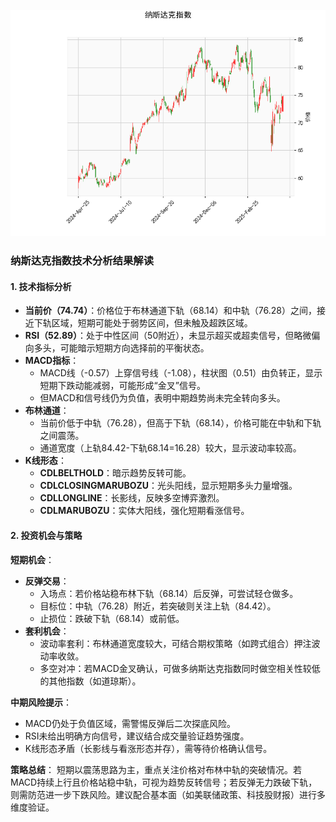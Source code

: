 ![图](NDAQ.png)



### 纳斯达克指数技术分析结果解读

#### 1. 技术指标分析
- **当前价（74.74）**：价格位于布林通道下轨（68.14）和中轨（76.28）之间，接近下轨区域，短期可能处于弱势区间，但未触及超跌区域。
- **RSI（52.89）**：处于中性区间（50附近），未显示超买或超卖信号，但略微偏向多头，可能暗示短期方向选择前的平衡状态。
- **MACD指标**：
  - MACD线（-0.57）上穿信号线（-1.08），柱状图（0.51）由负转正，显示短期下跌动能减弱，可能形成“金叉”信号。
  - 但MACD和信号线仍为负值，表明中期趋势尚未完全转向多头。
- **布林通道**：
  - 当前价低于中轨（76.28），但高于下轨（68.14），价格可能在中轨和下轨之间震荡。
  - 通道宽度（上轨84.42-下轨68.14=16.28）较大，显示波动率较高。
- **K线形态**：
  - **CDLBELTHOLD**：暗示趋势反转可能。
  - **CDLCLOSINGMARUBOZU**：光头阳线，显示短期多头力量增强。
  - **CDLLONGLINE**：长影线，反映多空博弈激烈。
  - **CDLMARUBOZU**：实体大阳线，强化短期看涨信号。
  
#### 2. 投资机会与策略
**短期机会**：
- **反弹交易**：
  - 入场点：若价格站稳布林下轨（68.14）后反弹，可尝试轻仓做多。
  - 目标位：中轨（76.28）附近，若突破则关注上轨（84.42）。
  - 止损位：跌破下轨（68.14）或前低。
- **套利机会**：
  - 波动率套利：布林通道宽度较大，可结合期权策略（如跨式组合）押注波动率收敛。
  - 多空对冲：若MACD金叉确认，可做多纳斯达克指数同时做空相关性较低的其他指数（如道琼斯）。

**中期风险提示**：
- MACD仍处于负值区域，需警惕反弹后二次探底风险。
- RSI未给出明确方向信号，建议结合成交量验证趋势强度。
- K线形态矛盾（长影线与看涨形态并存），需等待价格确认信号。

**策略总结**：
短期以震荡思路为主，重点关注价格对布林中轨的突破情况。若MACD持续上行且价格站稳中轨，可视为趋势反转信号；若反弹无力跌破下轨，则需防范进一步下跌风险。建议配合基本面（如美联储政策、科技股财报）进行多维度验证。